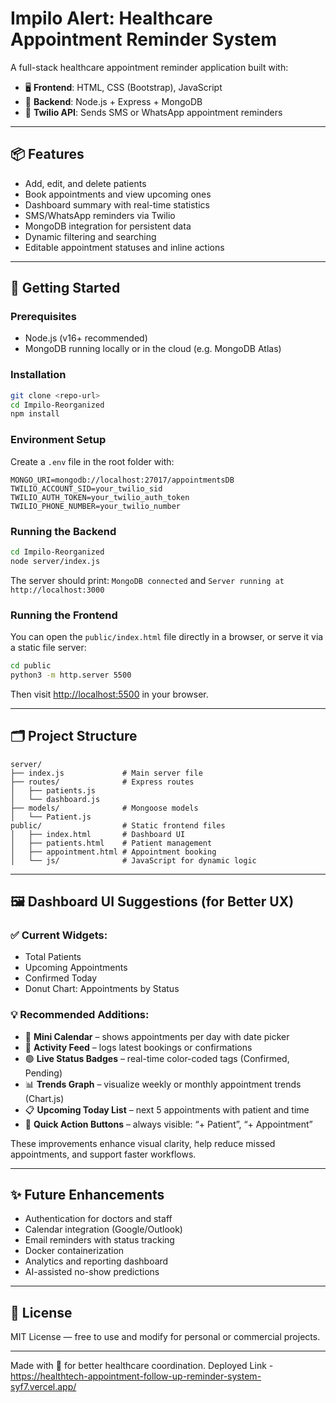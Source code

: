 # Impilo Alert: Healthcare Appointment Reminder System

A full-stack healthcare appointment reminder application built with:

- 🖥️ **Frontend**: HTML, CSS (Bootstrap), JavaScript
- 🧠 **Backend**: Node.js + Express + MongoDB
- 📲 **Twilio API**: Sends SMS or WhatsApp appointment reminders

---

## 📦 Features

- Add, edit, and delete patients
- Book appointments and view upcoming ones
- Dashboard summary with real-time statistics
- SMS/WhatsApp reminders via Twilio
- MongoDB integration for persistent data
- Dynamic filtering and searching
- Editable appointment statuses and inline actions

---

## 🚀 Getting Started

### Prerequisites
- Node.js (v16+ recommended)
- MongoDB running locally or in the cloud (e.g. MongoDB Atlas)

### Installation
```bash
git clone <repo-url>
cd Impilo-Reorganized
npm install
```

### Environment Setup
Create a `.env` file in the root folder with:
```env
MONGO_URI=mongodb://localhost:27017/appointmentsDB
TWILIO_ACCOUNT_SID=your_twilio_sid
TWILIO_AUTH_TOKEN=your_twilio_auth_token
TWILIO_PHONE_NUMBER=your_twilio_number
```

### Running the Backend
```bash
cd Impilo-Reorganized
node server/index.js
```
The server should print: `MongoDB connected` and `Server running at http://localhost:3000`

### Running the Frontend
You can open the `public/index.html` file directly in a browser, or serve it via a static file server:
```bash
cd public
python3 -m http.server 5500
```
Then visit [http://localhost:5500](http://localhost:5500) in your browser.

---

## 🗂 Project Structure
```
server/
├── index.js             # Main server file
├── routes/              # Express routes
│   ├── patients.js
│   └── dashboard.js
├── models/              # Mongoose models
│   └── Patient.js
public/                  # Static frontend files
│   ├── index.html       # Dashboard UI
│   ├── patients.html    # Patient management
│   ├── appointment.html # Appointment booking
│   └── js/              # JavaScript for dynamic logic
```

---

## 🖼️ Dashboard UI Suggestions (for Better UX)

### ✅ Current Widgets:
- Total Patients
- Upcoming Appointments
- Confirmed Today
- Donut Chart: Appointments by Status

### 💡 Recommended Additions:
- 📅 **Mini Calendar** – shows appointments per day with date picker
- 🧾 **Activity Feed** – logs latest bookings or confirmations
- 🟢 **Live Status Badges** – real-time color-coded tags (Confirmed, Pending)
- 📊 **Trends Graph** – visualize weekly or monthly appointment trends (Chart.js)
- 📋 **Upcoming Today List** – next 5 appointments with patient and time
- 📌 **Quick Action Buttons** – always visible: “+ Patient”, “+ Appointment”

These improvements enhance visual clarity, help reduce missed appointments, and support faster workflows.

---

## ✨ Future Enhancements
- Authentication for doctors and staff
- Calendar integration (Google/Outlook)
- Email reminders with status tracking
- Docker containerization
- Analytics and reporting dashboard
- AI-assisted no-show predictions

---

## 📜 License
MIT License — free to use and modify for personal or commercial projects.

---

Made with 💙 for better healthcare coordination.
Deployed Link - https://healthtech-appointment-follow-up-reminder-system-syf7.vercel.app/
